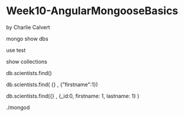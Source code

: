 # Week10-AngularMongooseBasics
by Charlie Calvert



mongo 
show dbs


use test


show collections


db.scientists.find()

db.scientists.find( {} , {"firstname":1})


 db.scientists.find({} , {_id:0, firstname: 1, lastname: 1}  )
 
 
 ./mongod